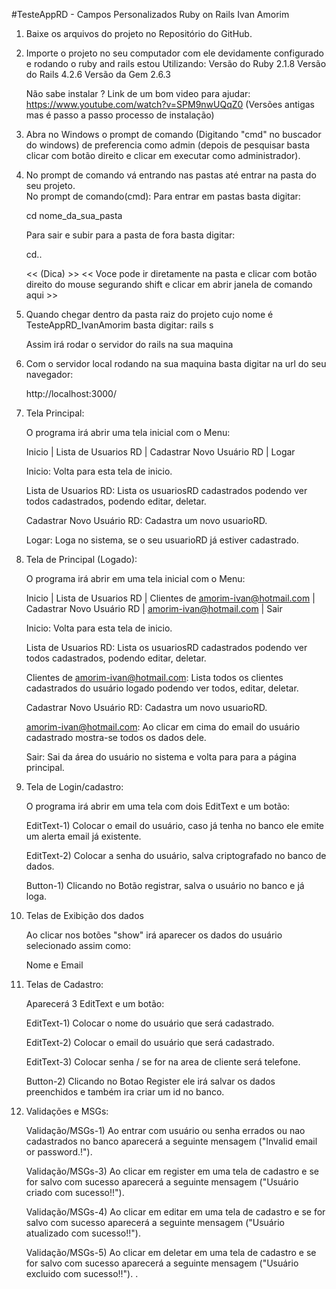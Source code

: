 
#TesteAppRD - Campos Personalizados Ruby on Rails Ivan Amorim

1) Baixe os arquivos do projeto no Repositório do GitHub.

2) Importe o projeto no seu computador com ele devidamente configurado e rodando o ruby and rails estou Utilizando: 
	Versão do Ruby 2.1.8
	Versão do Rails 4.2.6
	Versão da Gem 2.6.3
	
	Não sabe instalar ?
	Link de um bom video para ajudar:
	https://www.youtube.com/watch?v=SPM9nwUQqZ0 (Versões antigas mas é passo a passo processo de instalação)

3) Abra no Windows o prompt de comando (Digitando "cmd" no buscador do windows) 
   de preferencia como admin (depois de pesquisar basta clicar com botão direito e clicar em executar como administrador).

4) No prompt de comando vá entrando nas pastas até entrar na pasta do seu projeto.<br>
	No prompt de comando(cmd):
	Para entrar em pastas basta digitar:  
	
	cd nome_da_sua_pasta
	
	Para sair e subir para a pasta de fora basta digitar: 
	
	cd..

	<< (Dica) >> 
	<< Voce pode ir diretamente na pasta e clicar com botão direito do mouse segurando shift e clicar em abrir janela de comando aqui >>
	
5) Quando chegar dentro da pasta raiz do projeto cujo nome é TesteAppRD_IvanAmorim basta digitar: 
	rails s   
	
	Assim irá rodar o servidor do rails na sua maquina
	
6)  Com o servidor local rodando na sua maquina basta digitar na url do seu navegador:

	http://localhost:3000/

7) Tela Principal:

	O programa irá abrir uma tela inicial com o Menu:
	
	Inicio | Lista de Usuarios RD | Cadastrar Novo Usuário RD | Logar

	Inicio: Volta para esta tela de inicio.
	
	Lista de Usuarios RD: Lista os usuariosRD cadastrados podendo ver todos cadastrados, podendo editar, deletar.

	Cadastrar Novo Usuário RD: Cadastra um novo usuarioRD.
	
	Logar: Loga no sistema, se o seu usuarioRD já estiver cadastrado.
	
8) Tela de Principal (Logado):

	O programa irá abrir em uma tela inicial com o Menu:
	
	Inicio | Lista de Usuarios RD | Clientes de amorim-ivan@hotmail.com | Cadastrar Novo Usuário RD | amorim-ivan@hotmail.com | Sair 

	Inicio: Volta para esta tela de inicio.
	
	Lista de Usuarios RD: Lista os usuariosRD cadastrados podendo ver todos cadastrados, podendo editar, deletar.
	
	Clientes de amorim-ivan@hotmail.com: Lista todos os clientes cadastrados do usuário logado podendo ver todos, editar, deletar.
	
	Cadastrar Novo Usuário RD: Cadastra um novo usuarioRD.
	
	amorim-ivan@hotmail.com: Ao clicar em cima do email do usuário cadastrado mostra-se todos os dados dele.
	
	Sair: Sai da área do usuário no sistema e volta para para a página principal.
	

9) Tela de Login/cadastro:

	O programa irá abrir em uma tela com dois EditText e um botão:

	EditText-1) Colocar o email do usuário, caso já tenha no banco ele emite um alerta email já existente.
	
	EditText-2) Colocar a senha do usuário, salva criptografado no banco de dados.

	Button-1) Clicando no Botão registrar, salva o usuário no banco e já loga.
	
	
10) Telas de Exibição dos dados

	Ao clicar nos botões "show" irá aparecer os dados do usuário selecionado assim como:

	Nome e Email
	
11) Telas de Cadastro:

	Aparecerá 3 EditText e um botão:
	
	EditText-1) Colocar o nome do usuário que será cadastrado.
	
	EditText-2) Colocar o email do usuário que será cadastrado.

	EditText-3) Colocar senha / se for na area de cliente será telefone.
	
	Button-2) Clicando no Botao Register ele irá salvar os dados preenchidos e também ira criar um id no banco.
	
12) Validações e MSGs:
	
	Validação/MSGs-1) Ao entrar com usuário ou senha errados ou nao cadastrados no banco aparecerá a seguinte mensagem ("Invalid email or password.!").
	
	Validação/MSGs-3) Ao clicar em register em uma tela de cadastro e se for salvo com sucesso aparecerá a seguinte mensagem ("Usuário criado com sucesso!!").

	Validação/MSGs-4) Ao clicar em editar em uma tela de cadastro e se for salvo com sucesso aparecerá a seguinte mensagem ("Usuário atualizado com sucesso!!").

	Validação/MSGs-5) Ao clicar em deletar em uma tela de cadastro e se for salvo com sucesso aparecerá a seguinte mensagem ("Usuário excluido com sucesso!!").	
.

